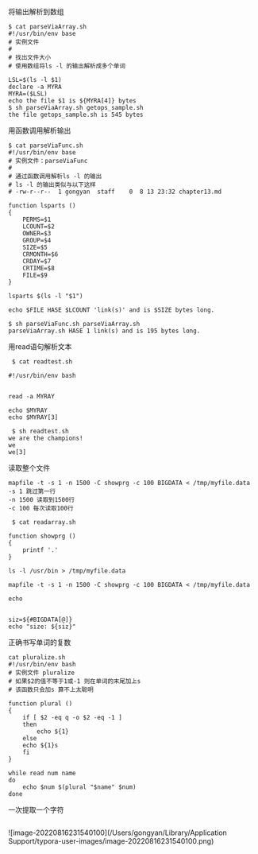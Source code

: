 将输出解析到数组

```shell
$ cat parseViaArray.sh
#!/usr/bin/env base
# 实例文件
#
# 找出文件大小
# 使用数组将ls -l 的输出解析成多个单词

LSL=$(ls -l $1)
declare -a MYRA
MYRA=($LSL)
echo the file $1 is ${MYRA[4]} bytes
$ sh parseViaArray.sh getops_sample.sh
the file getops_sample.sh is 545 bytes
```

用函数调用解析输出

```shell
$ cat parseViaFunc.sh
#!/usr/bin/env base
# 实例文件：parseViaFunc
#
# 通过函数调用解析ls -l 的输出
# ls -l 的输出类似与以下这样
# -rw-r--r--  1 gongyan  staff    0  8 13 23:32 chapter13.md

function lsparts ()
{
    PERMS=$1
    LCOUNT=$2
    OWNER=$3
    GROUP=$4
    SIZE=$5
    CRMONTH=$6
    CRDAY=$7
    CRTIME=$8
    FILE=$9
}

lsparts $(ls -l "$1")

echo $FILE HASE $LCOUNT 'link(s)' and is $SIZE bytes long.

$ sh parseViaFunc.sh parseViaArray.sh
parseViaArray.sh HASE 1 link(s) and is 195 bytes long.
```

用read语句解析文本

```shell
 $ cat readtest.sh

#!/usr/bin/env bash


read -a MYRAY

echo $MYRAY
echo $MYRAY[3]

 $ sh readtest.sh
we are the champions!
we
we[3]
```

读取整个文件

```shell
mapfile -t -s 1 -n 1500 -C showprg -c 100 BIGDATA < /tmp/myfile.data
-s 1 跳过第一行
-n 1500 读取到1500行
-c 100 每次读取100行

 $ cat readarray.sh

function showprg ()
{
    printf '.'
}

ls -l /usr/bin > /tmp/myfile.data

mapfile -t -s 1 -n 1500 -C showprg -c 100 BIGDATA < /tmp/myfile.data

echo


siz=${#BIGDATA[@]}
echo "size: ${siz}"
```

正确书写单词的复数

```shell
cat pluralize.sh
#!/usr/bin/env bash
# 实例文件 pluralize
# 如果$2的值不等于1或-1 则在单词的末尾加上s
# 该函数只会加s 算不上太聪明

function plural ()
{
    if [ $2 -eq q -o $2 -eq -1 ]
    then
        echo ${1}
    else
	echo ${1}s
    fi
}

while read num name
do
    echo $num $(plural "$name" $num)
done
```

一次提取一个字符

```
```

![image-20220816231540100](/Users/gongyan/Library/Application Support/typora-user-images/image-20220816231540100.png)